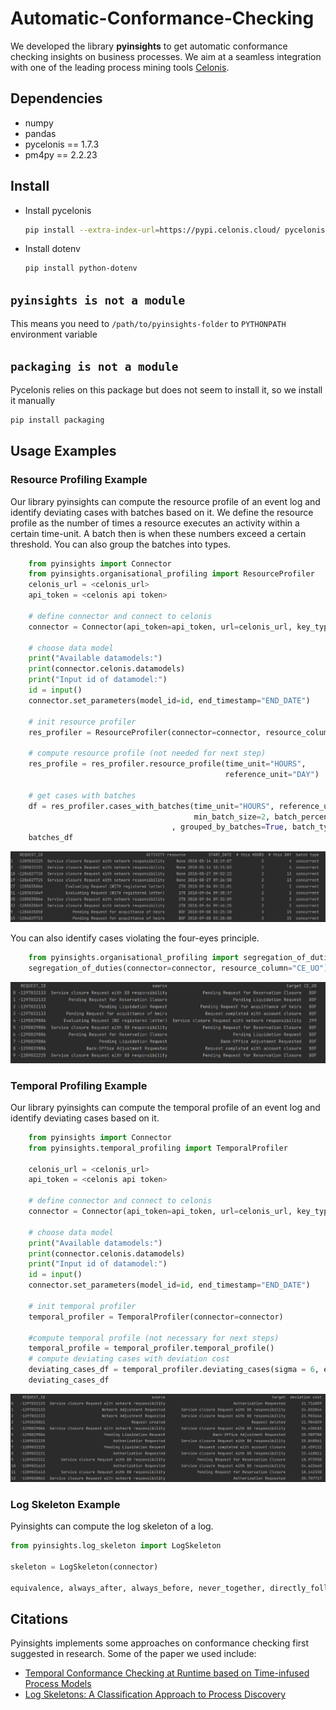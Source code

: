 # Automatic-Conformance-Checking

We developed the library **pyinsights** to get automatic conformance checking insights on business processes.
We aim at a seamless integration with one of the leading process mining tools [Celonis](https://www.celonis.com/).

## Dependencies

- numpy
- pandas
- pycelonis == 1.7.3
- pm4py == 2.2.23

## Install

- Install pycelonis

    ```sh
    pip install --extra-index-url=https://pypi.celonis.cloud/ pycelonis=="1.7.3"
    ```

- Install dotenv

    ```sh
    pip install python-dotenv
    ```

## `pyinsights is not a module`

This means you need to `/path/to/pyinsights-folder` to `PYTHONPATH` environment variable

## `packaging is not a module`

Pycelonis relies on this package but does not seem to install it, so we install it manually

```sh
pip install packaging
```

## Usage Examples

### Resource Profiling Example

Our library pyinsights can compute the resource profile of an event log and
identify deviating cases with batches based on it. We define the resource profile as the 
number of times a resource executes an activity within a certain time-unit.
A batch then is when these numbers exceed a certain threshold. You can also group
the batches into types.

```python
    from pyinsights import Connector
    from pyinsights.organisational_profiling import ResourceProfiler
    celonis_url = <celonis_url>
    api_token = <celonis api token>

    # define connector and connect to celonis
    connector = Connector(api_token=api_token, url=celonis_url, key_type="USER_KEY")

    # choose data model
    print("Available datamodels:")
    print(connector.celonis.datamodels)
    print("Input id of datamodel:")
    id = input()
    connector.set_parameters(model_id=id, end_timestamp="END_DATE")

    # init resource profiler
    res_profiler = ResourceProfiler(connector=connector, resource_column="CE_UO")
    
    # compute resource profile (not needed for next step)
    res_profile = res_profiler.resource_profile(time_unit="HOURS", 
                                                reference_unit="DAY")
   
    # get cases with batches
    df = res_profiler.cases_with_batches(time_unit="HOURS", reference_unit="DAY", 
                                         min_batch_size=2, batch_percentage=0.1
                                    , grouped_by_batches=True, batch_types=True)
    batches_df
```

<p align="center">
  <img width="" src="docs/images/batch_detection_with_groups.png" />
</p>

You can also identify cases violating the four-eyes principle.
````python
    from pyinsights.organisational_profiling import segregation_of_duties
    segregation_of_duties(connector=connector, resource_column="CE_UO")
````

<p align="center">
  <img src="docs/images/4-eyes.png" />
</p>

### Temporal Profiling Example

Our library pyinsights can compute the temporal profile of an event log and
identify deviating cases based on it.

```python
    from pyinsights import Connector
    from pyinsights.temporal_profiling import TemporalProfiler

    celonis_url = <celonis_url>
    api_token = <celonis api token>

    # define connector and connect to celonis
    connector = Connector(api_token=api_token, url=celonis_url, key_type="USER_KEY")

    # choose data model
    print("Available datamodels:")
    print(connector.celonis.datamodels)
    print("Input id of datamodel:")
    id = input()
    connector.set_parameters(model_id=id, end_timestamp="END_DATE")

    # init temporal profiler
    temporal_profiler = TemporalProfiler(connector=connector)

    #compute temporal profile (not necessary for next steps)
    temporal_profile = temporal_profiler.temporal_profile()
    # compute deviating cases with deviation cost
    deviating_cases_df = temporal_profiler.deviating_cases(sigma = 6, extended_view=False)
    deviating_cases_df
```
<p align="center">
  <img width="" src="docs/images/temporal_deviations_example.PNG" />
</p>

### Log Skeleton Example
Pyinsights can compute the log skeleton of a log.
````python
from pyinsights.log_skeleton import LogSkeleton

skeleton = LogSkeleton(connector)

equivalence, always_after, always_before, never_together, directly_follows, active_frequs = skeleton.get_log_skeleton(noise_threshold=0)
````
## Citations

Pyinsights implements some approaches on conformance checking first suggested in research.
Some of the paper we used include:

- [Temporal Conformance Checking at Runtime based on Time-infused Process Models](https://arxiv.org/abs/2008.07262)
- [Log Skeletons: A Classification Approach to Process Discovery](https://arxiv.org/abs/1806.08247)
